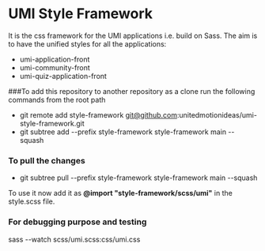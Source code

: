 # UMI Style Framework

It is the css framework for the UMI applications i.e. build on Sass. 
The aim is to have the unified styles for all the 
applications:

- umi-application-front
- umi-community-front
- umi-quiz-application-front

###To add this repository to another repository as a clone run the following commands from the root path
- git remote add style-framework git@github.com:unitedmotionideas/umi-style-framework.git
- git subtree add --prefix style-framework style-framework main --squash

### To pull the changes
- git subtree pull --prefix style-framework style-framework main --squash

To use it now add it as **@import "style-framework/scss/umi"** in the style.scss file.

### For debugging purpose and testing
sass --watch scss/umi.scss:css/umi.css
